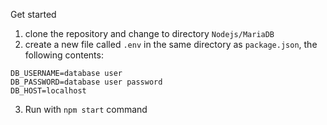 Get started

1. clone the repository and change to directory `Nodejs/MariaDB`
2. create a new file called `.env` in the same directory as `package.json`, the following contents:

```DB_DATABASE=database name
DB_USERNAME=database user
DB_PASSWORD=database user password
DB_HOST=localhost
```

3. Run with `npm start` command